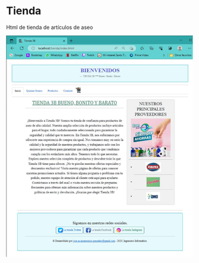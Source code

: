 # Tienda
Html de tienda de artículos de aseo

![](https://github.com/Mackiavelico/Tienda/blob/main/Screen/01-Inicio.JPG)
